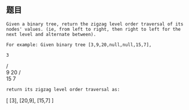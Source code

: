 ## 题目
    Given a binary tree, return the zigzag level order traversal of its nodes' values. (ie, from left to right, then right to left for the next level and alternate between).

    For example: Given binary tree [3,9,20,null,null,15,7],

    3
   / \
  9  20
    /  \
   15   7

    return its zigzag level order traversal as:

[
  [3],
  [20,9],
  [15,7]
]
